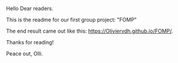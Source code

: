 

Hello Dear readers.

This is the readme for our first group project: "FOMP"

The end result came out like this: https://Oliviervdh.github.io/FOMP/. 

Thanks for reading!

Peace out, Olli.

